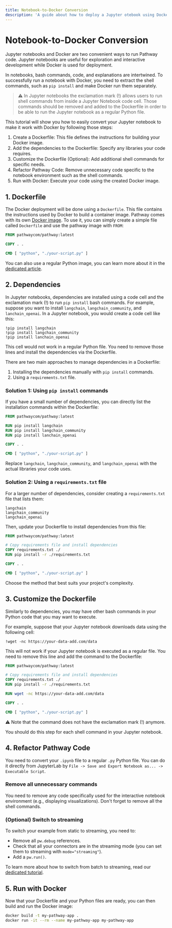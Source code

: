 ```yaml
---
title: Notebook-to-Docker Conversion
description: 'A guide about how to deploy a Jupyter otebook using Docker'
---
```


# Notebook-to-Docker Conversion

Jupyter notebooks and Docker are two convenient ways to run Pathway code.
Jupyter notebooks are useful for exploration and interactive development while Docker is used for deployment.

In notebooks, bash commands, code, and explanations are intertwined.
To successfully run a notebook with Docker, you need to extract the shell commands, such as `pip install` and make Docker run them separately.

> ⚠️ In Jupyter notebooks the exclamation mark (!) allows users to run shell commands from inside a Jupyter Notebook code cell.
Those commands should be removed and added to the Dockerfile in order to be able to run the Jupyter notebook as a regular Python file.

This tutorial will show you how to easily convert your Jupyter notebook to make it work with Docker by following those steps:
1. Create a Dockerfile: This file defines the instructions for building your Docker image.
2. Add the dependencies to the Dockerfile: Specify any libraries your code requires.
3. Customize the Dockerfile (Optional): Add additional shell commands for specific needs.
4. Refactor Pathway Code: Remove unnecessary code specific to the notebook environment such as the shell commands.
5. Run with Docker: Execute your code using the created Docker image.



## 1. Dockerfile

The Docker deployment will be done using a `Dockerfile`.
This file contains the instructions used by Docker to build a container image.
Pathway comes with its own [Docker image](https://hub.docker.com/r/pathwaycom/pathway).
To use it, you can simply create a simple file called `Dockerfile` and use the pathway image with `FROM`:

```dockerfile [Dockerfile]
FROM pathwaycom/pathway:latest

COPY . .

CMD [ "python", "./your-script.py" ]
```

You can also use a regular Python image, you can learn more about it in the [dedicated article](/developers/user-guide/deployment/docker-deployment/#using-a-python-image).

## 2. Dependencies

In Jupyter notebooks, dependencies are installed using a code cell and the exclamation mark (!) to run `pip install` bash commands.
For example, suppose you want to install `langchain`, `langchain_community`, and `lanchain_openai`.
In a Jupyter notebook, you would create a code cell like this:

```
!pip install langchain
!pip install langchain_community
!pip install lanchain_openai
```

This cell would not work in a regular Python file.
You need to remove those lines and install the dependencies via the Dockerfile.

There are two main approaches to manage dependencies in a Dockerfile:
1. Installing the dependencies manually with `pip install` commands.
2. Using a `requirements.txt` file.

### Solution 1: Using `pip install` commands

If you have a small number of dependencies, you can directly list the installation commands within the Dockerfile:

```dockerfile [Dockerfile]
FROM pathwaycom/pathway:latest

RUN pip install langchain
RUN pip install langchain_community
RUN pip install lanchain_openai

COPY . .

CMD [ "python", "./your-script.py" ]
```

Replace `langchain`, `langchain_community`, and `langchain_openai` with the actual libraries your code uses.

### Solution 2: Using a `requirements.txt` file

For a larger number of dependencies, consider creating a `requirements.txt` file that lists them:

``` [requirements.txt]
langchain
langchain_community
langchain_openai
```

Then, update your Dockerfile to install dependencies from this file:

```dockerfile [Dockerfile]
FROM pathwaycom/pathway:latest

# Copy requirements file and install dependencies
COPY requirements.txt ./
RUN pip install -r ./requirements.txt

COPY . .

CMD [ "python", "./your-script.py" ]
```

Choose the method that best suits your project's complexity.

## 3. Customize the Dockerfile
Similarly to dependencies, you may have other bash commands in your Python code that you may want to execute.

For example, suppose that your Jupyter notebook downloads data using the following cell:

```
!wget -nc https://your-data-add.com/data
```

This will not work if your Jupyter notebook is executed as a regular file.
You need to remove this line and add the command to the Dockerfile:


```dockerfile [Dockerfile]
FROM pathwaycom/pathway:latest

# Copy requirements file and install dependencies
COPY requirements.txt ./
RUN pip install -r ./requirements.txt

RUN wget -nc https://your-data-add.com/data

COPY . .

CMD [ "python", "./your-script.py" ]
```

⚠️ Note that the command does not have the exclamation mark (!) anymore.

You should do this step for each shell command in your Jupyter notebook.


## 4. Refactor Pathway Code

You need to convert your `.ipynb` file to a regular `.py` Python file.
You can do it directly from JupyterLab by `File -> Save and Export Notebook as... -> Executable Script`.

### Remove all unnecessary commands
You need to remove any code specifically used for the interactive notebook environment (e.g., displaying visualizations).
Don't forget to remove all the shell commands.

### (Optional) Switch to streaming
To switch your example from static to streaming, you need to:
- Remove all `pw.debug` references.
- Check that all your connectors are in the streaming mode (you can set them to streaming with `mode="streaming"`).
- Add a `pw.run()`.

To learn more about how to switch from batch to streaming, read our [dedicated tutorial](/developers/user-guide/connect/switch-from-batch-to-streaming).


## 5. Run with Docker
Now that your Dockerfile and your Python files are ready, you can then build and run the Docker image:
```bash
docker build -t my-pathway-app .
docker run -it --rm --name my-pathway-app my-pathway-app
```

